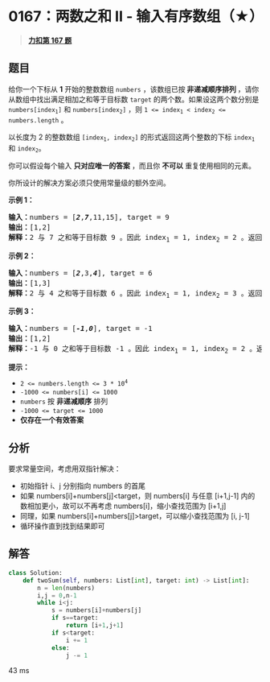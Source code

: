 # 0167：两数之和 II - 输入有序数组（★）


> <u>**[力扣第 167 题](https://leetcode.cn/problems/two-sum-ii-input-array-is-sorted/)**</u>

## 题目

<p>给你一个下标从 <strong>1</strong> 开始的整数数组 <code>numbers</code> ，该数组已按<strong><em> </em>非递减顺序排列  </strong>，请你从数组中找出满足相加之和等于目标数 <code>target</code> 的两个数。如果设这两个数分别是 <code>numbers[index<sub>1</sub>]</code> 和 <code>numbers[index<sub>2</sub>]</code> ，则 <code>1 &lt;= index<sub>1</sub> &lt; index<sub>2</sub> &lt;= numbers.length</code> 。</p>

<p>以长度为 2 的整数数组 <code>[index<sub>1</sub>, index<sub>2</sub>]</code> 的形式返回这两个整数的下标 <code>index<sub>1</sub></code><em> </em>和<em> </em><code>index<sub>2</sub></code>。</p>

<p>你可以假设每个输入 <strong>只对应唯一的答案</strong> ，而且你 <strong>不可以</strong> 重复使用相同的元素。</p>

<p>你所设计的解决方案必须只使用常量级的额外空间。</p>


<p><strong class="example">示例 1：</strong></p>

<pre>
<strong>输入：</strong>numbers = [<strong><em>2</em></strong>,<strong><em>7</em></strong>,11,15], target = 9
<strong>输出：</strong>[1,2]
<strong>解释：</strong>2 与 7 之和等于目标数 9 。因此 index<sub>1</sub> = 1, index<sub>2</sub> = 2 。返回 [1, 2] 。</pre>

<p><strong class="example">示例 2：</strong></p>

<pre>
<strong>输入：</strong>numbers = [<strong><em>2</em></strong>,3,<strong><em>4</em></strong>], target = 6
<strong>输出：</strong>[1,3]
<strong>解释：</strong>2 与 4 之和等于目标数 6 。因此 index<sub>1</sub> = 1, index<sub>2</sub> = 3 。返回 [1, 3] 。</pre>

<p><strong class="example">示例 3：</strong></p>

<pre>
<strong>输入：</strong>numbers = [<strong><em>-1</em></strong>,<strong><em>0</em></strong>], target = -1
<strong>输出：</strong>[1,2]
<strong>解释：</strong>-1 与 0 之和等于目标数 -1 。因此 index<sub>1</sub> = 1, index<sub>2</sub> = 2 。返回 [1, 2] 。
</pre>



<p><strong>提示：</strong></p>

<ul>
<li><code>2 &lt;= numbers.length &lt;= 3 * 10<sup>4</sup></code></li>
<li><code>-1000 &lt;= numbers[i] &lt;= 1000</code></li>
<li><code>numbers</code> 按 <strong>非递减顺序</strong> 排列</li>
<li><code>-1000 &lt;= target &lt;= 1000</code></li>
<li><strong>仅存在一个有效答案</strong></li>
</ul>


## 分析

要求常量空间，考虑用双指针解决：
- 初始指针 i、j 分别指向 numbers 的首尾
- 如果 numbers[i]+numbers[j]<target，则 numbers[i] 与任意 [i+1,j-1] 内的数相加更小，故可以不再考虑 numbers[i]，缩小查找范围为 [i+1,j]
- 同理，如果 numbers[i]+numbers[j]>target，可以缩小查找范围为 [i, j-1]
- 循环操作直到找到结果即可
 
## 解答

```python
class Solution:
    def twoSum(self, numbers: List[int], target: int) -> List[int]:
        n = len(numbers)
        i,j = 0,n-1
        while i<j:
            s = numbers[i]+numbers[j]
            if s==target:
                return [i+1,j+1]
            if s<target:
                i += 1
            else:
                j -= 1
```
43 ms

